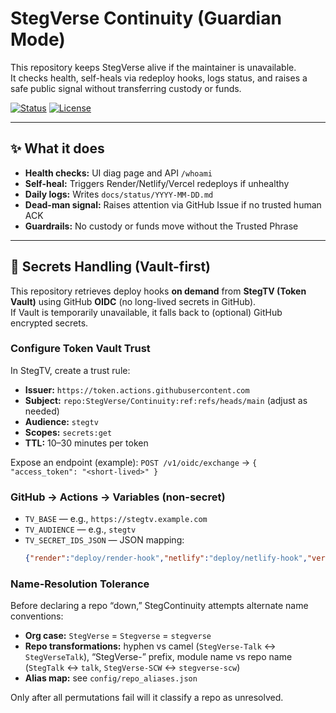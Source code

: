 # StegVerse Continuity (Guardian Mode)

This repository keeps StegVerse alive if the maintainer is unavailable.  
It checks health, self-heals via redeploy hooks, logs status, and raises a safe public signal without transferring custody or funds.

[![Status](https://img.shields.io/badge/Mode-Guardian-green)](#)
[![License](https://img.shields.io/badge/License-StegVerse_Guardian-v1.0-blue)](LICENSE.md)

---

## ✨ What it does
- **Health checks:** UI diag page and API `/whoami`
- **Self-heal:** Triggers Render/Netlify/Vercel redeploys if unhealthy
- **Daily logs:** Writes `docs/status/YYYY-MM-DD.md`
- **Dead-man signal:** Raises attention via GitHub Issue if no trusted human ACK
- **Guardrails:** No custody or funds move without the Trusted Phrase

---

## 🔐 Secrets Handling (Vault-first)
This repository retrieves deploy hooks **on demand** from **StegTV (Token Vault)** using GitHub **OIDC** (no long-lived secrets in GitHub).  
If Vault is temporarily unavailable, it falls back to (optional) GitHub encrypted secrets.

### Configure Token Vault Trust
In StegTV, create a trust rule:
- **Issuer:** `https://token.actions.githubusercontent.com`
- **Subject:** `repo:StegVerse/Continuity:ref:refs/heads/main` (adjust as needed)
- **Audience:** `stegtv`
- **Scopes:** `secrets:get`
- **TTL:** 10–30 minutes per token

Expose an endpoint (example): `POST /v1/oidc/exchange` → `{ "access_token": "<short-lived>" }`

### GitHub → Actions → Variables (non-secret)
- `TV_BASE` — e.g., `https://stegtv.example.com`
- `TV_AUDIENCE` — e.g., `stegtv`
- `TV_SECRET_IDS_JSON` — JSON mapping:
  ```json
  {"render":"deploy/render-hook","netlify":"deploy/netlify-hook","vercel":"deploy/vercel-hook"}

### Name-Resolution Tolerance
Before declaring a repo “down,” StegContinuity attempts alternate name conventions:

- **Org case:** `StegVerse` = `Stegverse` = `stegverse`
- **Repo transformations:** hyphen vs camel (`StegVerse-Talk` ↔ `StegVerseTalk`), “StegVerse-” prefix, module name vs repo name (`StegTalk` ↔ `talk`, `StegVerse-SCW` ↔ `stegverse-scw`)
- **Alias map:** see `config/repo_aliases.json`

Only after all permutations fail will it classify a repo as unresolved.
